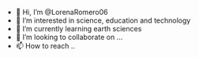 - 👋 Hi, I’m @LorenaRomero06
- 👀 I’m interested in science, education and technology 
- 🌱 I’m currently learning earth sciences 
- 💞️ I’m looking to collaborate on ...
- 📫 How to reach ..

<!---
LorenaRomero06/LorenaRomero06 is a ✨ special ✨ repository because its `README.md` (this file) appears on your GitHub profile.
You can click the Preview link to take a look at your changes.
--->
